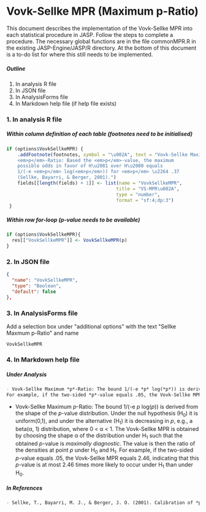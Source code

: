 # Vovk-Sellke MPR (Maximum p-Ratio)

This document describes the implementation of the Vovk-Sellke MPR into each statistical procedure in JASP. Follow the steps to complete a procedure. The necessary global functions are in the file commonMPR.R in the existing JASP-Engine/JASP/R directory. At the bottom of this document is a to-do list for where this still needs to be implemented.

##### Outline

1. In analysis R file
2. In JSON file
3. In AnalysisForms file
4. In Markdown help file (if help file exists)


### 1. In analysis R file
##### Within column definition of each table (footnotes need to be initialised)
```r
if (options$VovkSellkeMPR) {
	.addFootnote(footnotes, symbol = "\u002A", text = "Vovk-Sellke Maximum
	<em>p</em>-Ratio: Based the <em>p</em>-value, the maximum
	possible odds in favor of H\u2081 over H\u2080 equals
	1/(-e <em>p</em> log(<em>p</em>)) for <em>p</em> \u2264 .37
	(Sellke, Bayarri, & Berger, 2001).")
	fields[[length(fields) + 1]] <- list(name = "VovkSellkeMPR",
										title = "VS-MPR\u002A",
										type = "number",
										format = "sf:4;dp:3")
 }
```
##### Within row for-loop (*p*-value needs to be available)
```r
if (options$VovkSellkeMPR){
  res[["VovkSellkeMPR"]] <- VovkSellkeMPR(p)
}
```

### 2. In JSON file
```JSON
{
  "name": "VovkSellkeMPR",
  "type": "Boolean",
  "default": false
},
```

### 3. In AnalysisForms file
Add a selection box under "additional options" with the text "Sellke Maxmum p-Ratio" and name

    VovkSellkeMPR


### 4. In Markdown help file
##### Under Analysis
```Markdown
- Vovk-Sellke Maximum *p*-Ratio: The bound 1/(-e *p* log(*p*)) is derived from the shape of the *p*-value distribution. Under the null hypothesis (H<sub>0</sub>) it is uniform(0,1), and under the alternative (H<sub>1</sub>) it is decreasing in *p*, e.g., a beta(&#945;, 1) distribution, where 0 < &#945; < 1. The Vovk-Sellke MPR is obtained by choosing the shape &#945; of the distribution under H<sub>1</sub> such that the obtained *p*-value is *maximally diagnostic*. The value is then the ratio of the densities at point *p* under H<sub>0</sub> and H<sub>1</sub>. 
For example, if the two-sided *p*-value equals .05, the Vovk-Sellke MPR equals 2.46, indicating that this *p*-value is at most 2.46 times more likely to occur under H<sub>1</sub> than under H<sub>0</sub>.
```
- Vovk-Sellke Maximum *p*-Ratio: The bound 1/(-e *p* log(*p*)) is derived from the shape of the *p*-value distribution. Under the null hypothesis (H<sub>0</sub>) it is uniform(0,1), and under the alternative (H<sub>1</sub>) it is decreasing in *p*, e.g., a beta(&#945;, 1) distribution, where 0 < &#945; < 1. The Vovk-Sellke MPR is obtained by choosing the shape &#945; of the distribution under H<sub>1</sub> such that the obtained *p*-value is *maximally diagnostic*. The value is then the ratio of the densities at point *p* under H<sub>0</sub> and H<sub>1</sub>. 
For example, if the two-sided *p*-value equals .05, the Vovk-Sellke MPR equals 2.46, indicating that this *p*-value is at most 2.46 times more likely to occur under H<sub>1</sub> than under H<sub>0</sub>.

##### In References
```Markdown
- Sellke, T., Bayarri, M. J., & Berger, J. O. (2001). Calibration of *p* values for testing precise null hypotheses. *The American Statistician, 55*(1), 62-71.
```
